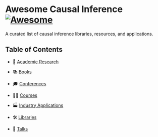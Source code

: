 # Awesome Causal Inference  [![Awesome](https://cdn.rawgit.com/sindresorhus/awesome/d7305f38d29fed78fa85652e3a63e154dd8e8829/media/badge.svg)](https://github.com/sindresorhus/awesome)

A curated list of causal inference libraries, resources, and applications.

## Table of Contents

- 🔬 [Academic Research](https://github.com/matteocourthoud/awesome-causal-inference/blob/main/academic-research.md)

- 📚 [Books](https://github.com/matteocourthoud/awesome-causal-inference/blob/main/books.md)

- 🎓 [Conferences](https://github.com/matteocourthoud/awesome-causal-inference/blob/main/conferences.md)

- 🧑‍🏫 [Courses](https://github.com/matteocourthoud/awesome-causal-inference/blob/main/courses.md)

- 🏭 [Industry Applications](https://github.com/matteocourthoud/awesome-causal-inference/blob/main/industry-applications.md)

- 🛠️ [Libraries](https://github.com/matteocourthoud/awesome-causal-inference/blob/main/libraries.md)

- 💬 [Talks](https://github.com/matteocourthoud/awesome-causal-inference/blob/main/talks.md)
